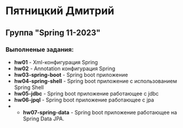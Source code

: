 # Пятницкий Дмитрий
## Группа "Spring 11-2023"

### Выполненые задания:

* **hw01** - Xml-конфигурация Spring
* **hw02** - Annotation конфигурация Spring
* **hw03-spring-boot** - Spring boot приложение
* **hw04-spring-shell** - Spring boot приложение с использованием Spring Shell
* **hw05-jdbc** - Spring boot приложение работающее с jdbc
* **hw06-jpql** - Spring boot приложение работающее с jpa
* * **hw07-spring-data** - Spring boot приложение работающее на Spring Data JPA.



